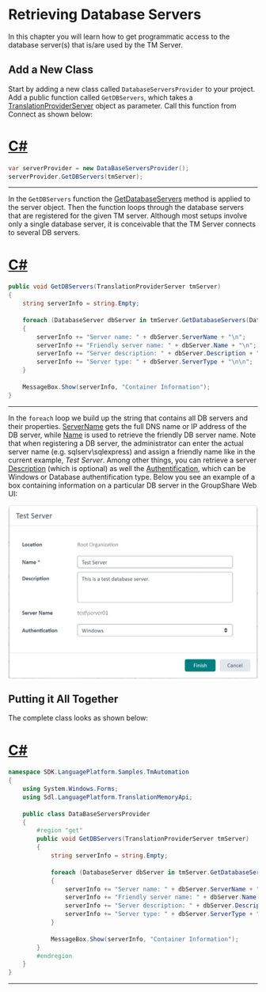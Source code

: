 Retrieving Database Servers
===

In this chapter you will learn how to get programmatic access to the database server(s) that is/are used by the TM Server.

Add a New Class
----

Start by adding a new class called `DatabaseServersProvider` to your project. Add a public function called `GetDBServers`, which takes a [TranslationProviderServer](../../api/translationmemory/Sdl.LanguagePlatform.TranslationMemoryApi.TranslationProviderServer.yml) object as parameter. Call this function from Connect as shown below:

# [C#](#tab/tabid-1)
```cs
var serverProvider = new DataBaseServersProvider();
serverProvider.GetDBServers(tmServer);
```
****
In the `GetDBServers` function the [GetDatabaseServers](../../api/translationmemory/Sdl.LanguagePlatform.TranslationMemoryApi.TranslationProviderServer.yml#Sdl_LanguagePlatform_TranslationMemoryApi_TranslationProviderServer_GetDatabaseServers) method is applied to the server object. Then the function loops through the database servers that are registered for the given TM server. Although most setups involve only a single database server, it is conceivable that the TM Server connects to several DB servers.
# [C#](#tab/tabid-2)
```cs
public void GetDBServers(TranslationProviderServer tmServer)
{
    string serverInfo = string.Empty;

    foreach (DatabaseServer dbServer in tmServer.GetDatabaseServers(DatabaseServerProperties.None))
    {
        serverInfo += "Server name: " + dbServer.ServerName + "\n";
        serverInfo += "Friendly server name: " + dbServer.Name + "\n";
        serverInfo += "Server description: " + dbServer.Description + "\n";
        serverInfo += "Server type: " + dbServer.ServerType + "\n\n";
    }

    MessageBox.Show(serverInfo, "Container Information");
}
```
****
In the `foreach` loop we build up the string that contains all DB servers and their properties. [ServerName](../../api/translationmemory/Sdl.LanguagePlatform.TranslationMemoryApi.DatabaseServer.yml#Sdl_LanguagePlatform_TranslationMemoryApi_DatabaseServer_ServerName) gets the full DNS name or IP address of the DB server, while [Name](../../api/translationmemory/Sdl.LanguagePlatform.TranslationMemoryApi.DatabaseServer.yml#Sdl_LanguagePlatform_TranslationMemoryApi_DatabaseServer_Name) is used to retrieve the friendly DB server name. Note that when registering a DB server, the administrator can enter the actual server name (e.g. sqlserv\sqlexpress) and assign a friendly name like in the current example, *Test Server*. Among other things, you can retrieve a server [Description](../../api/translationmemory/Sdl.LanguagePlatform.TranslationMemoryApi.DatabaseServer.yml#Sdl_LanguagePlatform_TranslationMemoryApi_DatabaseServer_Description) (which is optional) as well the [Authentification](../../api/translationmemory/Sdl.LanguagePlatform.TranslationMemoryApi.DatabaseServer.yml#Sdl_LanguagePlatform_TranslationMemoryApi_DatabaseServer_ServerType), which can be Windows or Database authentification type.
Below you see an example of a box containing information on a particular DB server in the GroupShare Web UI:

<img style="display:block; " src="images/DatabaseServerInfo.jpg"/>

Putting it All Together
----
The complete class looks as shown below:
# [C#](#tab/tabid-3)
```cs
namespace SDK.LanguagePlatform.Samples.TmAutomation
{
    using System.Windows.Forms;
    using Sdl.LanguagePlatform.TranslationMemoryApi;

    public class DataBaseServersProvider
    {
        #region "get"
        public void GetDBServers(TranslationProviderServer tmServer)
        {
            string serverInfo = string.Empty;

            foreach (DatabaseServer dbServer in tmServer.GetDatabaseServers(DatabaseServerProperties.None))
            {
                serverInfo += "Server name: " + dbServer.ServerName + "\n";
                serverInfo += "Friendly server name: " + dbServer.Name + "\n";
                serverInfo += "Server description: " + dbServer.Description + "\n";
                serverInfo += "Server type: " + dbServer.ServerType + "\n\n";
            }

            MessageBox.Show(serverInfo, "Container Information");
        }
        #endregion
    }
}
```
****
